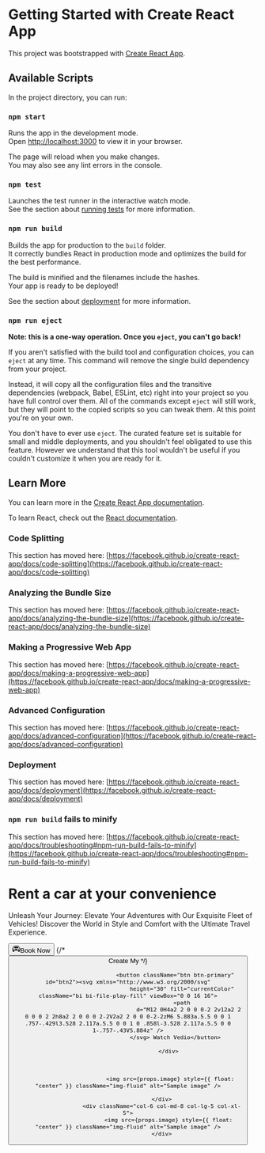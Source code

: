 # Getting Started with Create React App

This project was bootstrapped with [Create React App](https://github.com/facebook/create-react-app).

## Available Scripts

In the project directory, you can run:

### `npm start`

Runs the app in the development mode.\
Open [http://localhost:3000](http://localhost:3000) to view it in your browser.

The page will reload when you make changes.\
You may also see any lint errors in the console.

### `npm test`

Launches the test runner in the interactive watch mode.\
See the section about [running tests](https://facebook.github.io/create-react-app/docs/running-tests) for more information.

### `npm run build`

Builds the app for production to the `build` folder.\
It correctly bundles React in production mode and optimizes the build for the best performance.

The build is minified and the filenames include the hashes.\
Your app is ready to be deployed!

See the section about [deployment](https://facebook.github.io/create-react-app/docs/deployment) for more information.

### `npm run eject`

**Note: this is a one-way operation. Once you `eject`, you can't go back!**

If you aren't satisfied with the build tool and configuration choices, you can `eject` at any time. This command will remove the single build dependency from your project.

Instead, it will copy all the configuration files and the transitive dependencies (webpack, Babel, ESLint, etc) right into your project so you have full control over them. All of the commands except `eject` will still work, but they will point to the copied scripts so you can tweak them. At this point you're on your own.

You don't have to ever use `eject`. The curated feature set is suitable for small and middle deployments, and you shouldn't feel obligated to use this feature. However we understand that this tool wouldn't be useful if you couldn't customize it when you are ready for it.

## Learn More

You can learn more in the [Create React App documentation](https://facebook.github.io/create-react-app/docs/getting-started).

To learn React, check out the [React documentation](https://reactjs.org/).

### Code Splitting

This section has moved here: [https://facebook.github.io/create-react-app/docs/code-splitting](https://facebook.github.io/create-react-app/docs/code-splitting)

### Analyzing the Bundle Size

This section has moved here: [https://facebook.github.io/create-react-app/docs/analyzing-the-bundle-size](https://facebook.github.io/create-react-app/docs/analyzing-the-bundle-size)

### Making a Progressive Web App

This section has moved here: [https://facebook.github.io/create-react-app/docs/making-a-progressive-web-app](https://facebook.github.io/create-react-app/docs/making-a-progressive-web-app)

### Advanced Configuration

This section has moved here: [https://facebook.github.io/create-react-app/docs/advanced-configuration](https://facebook.github.io/create-react-app/docs/advanced-configuration)

### Deployment

This section has moved here: [https://facebook.github.io/create-react-app/docs/deployment](https://facebook.github.io/create-react-app/docs/deployment)

### `npm run build` fails to minify

This section has moved here: [https://facebook.github.io/create-react-app/docs/troubleshooting#npm-run-build-fails-to-minify](https://facebook.github.io/create-react-app/docs/troubleshooting#npm-run-build-fails-to-minify)



<div className="anibody" style={{ width: "90%" }}>
                                <h1><span>Rent</span> a car at your convenience </h1>
                                <p>
                                Unleash Your Journey: Elevate Your Adventures with Our Exquisite Fleet of Vehicles! Discover the World in Style and Comfort with the Ultimate Travel Experience.
                                </p>
                                <button className="btn btn-primary" id="btn1" style={{ marginRight: "20px" }}><svg xmlns="http://www.w3.org/2000/svg" width="16" height="16" fill="currentColor" class="bi bi-car-front" viewBox="0 0 16 16">
                                    <path d="M4 9a1 1 0 1 1-2 0 1 1 0 0 1 2 0Zm10 0a1 1 0 1 1-2 0 1 1 0 0 1 2 0ZM6 8a1 1 0 0 0 0 2h4a1 1 0 1 0 0-2H6ZM4.862 4.276 3.906 6.19a.51.51 0 0 0 .497.731c.91-.073 2.35-.17 3.597-.17 1.247 0 2.688.097 3.597.17a.51.51 0 0 0 .497-.731l-.956-1.913A.5.5 0 0 0 10.691 4H5.309a.5.5 0 0 0-.447.276Z" />
                                    <path d="M2.52 3.515A2.5 2.5 0 0 1 4.82 2h6.362c1 0 1.904.596 2.298 1.515l.792 1.848c.075.175.21.319.38.404.5.25.855.715.965 1.262l.335 1.679c.033.161.049.325.049.49v.413c0 .814-.39 1.543-1 1.997V13.5a.5.5 0 0 1-.5.5h-2a.5.5 0 0 1-.5-.5v-1.338c-1.292.048-2.745.088-4 .088s-2.708-.04-4-.088V13.5a.5.5 0 0 1-.5.5h-2a.5.5 0 0 1-.5-.5v-1.892c-.61-.454-1-1.183-1-1.997v-.413a2.5 2.5 0 0 1 .049-.49l.335-1.68c.11-.546.465-1.012.964-1.261a.807.807 0 0 0 .381-.404l.792-1.848ZM4.82 3a1.5 1.5 0 0 0-1.379.91l-.792 1.847a1.8 1.8 0 0 1-.853.904.807.807 0 0 0-.43.564L1.03 8.904a1.5 1.5 0 0 0-.03.294v.413c0 .796.62 1.448 1.408 1.484 1.555.07 3.786.155 5.592.155 1.806 0 4.037-.084 5.592-.155A1.479 1.479 0 0 0 15 9.611v-.413c0-.099-.01-.197-.03-.294l-.335-1.68a.807.807 0 0 0-.43-.563 1.807 1.807 0 0 1-.853-.904l-.792-1.848A1.5 1.5 0 0 0 11.18 3H4.82Z" />
                                </svg>Book Now</button>
                                {/* <button className="btn btn-primary" id="btn1" style="margin-right: 20px;"> Create My  */}

                                <button className="btn btn-primary" id="btn2"><svg xmlns="http://www.w3.org/2000/svg"
                                    height="30" fill="currentColor" className="bi bi-file-play-fill" viewBox="0 0 16 16">
                                    <path
                                        d="M12 0H4a2 2 0 0 0-2 2v12a2 2 0 0 0 2 2h8a2 2 0 0 0 2-2V2a2 2 0 0 0-2-2zM6 5.883a.5.5 0 0 1 .757-.429l3.528 2.117a.5.5 0 0 1 0 .858l-3.528 2.117a.5.5 0 0 1-.757-.43V5.884z" />
                                </svg> Watch Vedio</button>

                            </div>



                             <img src={props.image} style={{ float: "center" }} className="img-fluid" alt="Sample image" />



 <div className="col-6 col-md-8 col-lg-5 col-xl-5 mx-auto"style={{background : 'black'}}>
                            
                        </div>
                        <div className="col-6 col-md-8 col-lg-5 col-xl-5">
                            <img src={props.image} style={{ float: "center" }} className="img-fluid" alt="Sample image" />
                        </div>